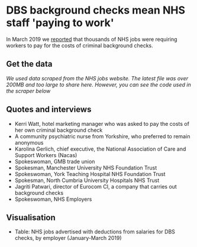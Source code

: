 # DBS background checks mean NHS staff 'paying to work'

In March 2019 we [reported](https://www.bbc.co.uk/news/uk-england-47540601) that thousands of NHS jobs were requiring workers to pay for the costs of criminal background checks.

## Get the data

*We used data scraped from the NHS jobs website. The latest file was over 200MB and too large to share here. However, you can see the code used in the scraper below*

## Quotes and interviews

* Kerri Watt, hotel marketing manager who was asked to pay the costs of her own criminal background check
* A community psychiatric nurse from Yorkshire, who preferred to remain anonymous
* Karolina Gerlich, chief executive, the National Association of Care and Support Workers (Nacas)
* Spokeswoman, GMB trade union
* Spokesman, Manchester University NHS Foundation Trust
* Spokeswoman, York Teaching Hospital NHS Foundation Trust 
* Spokesman, North Cumbria University Hospitals NHS Trust
* Jagriti Patwari, director of Eurocom CI, a company that carries out background checks
* Spokeswoman, NHS Employers

## Visualisation

* Table: NHS jobs advertised with deductions from salaries for DBS checks, by employer (January-March 2019)
